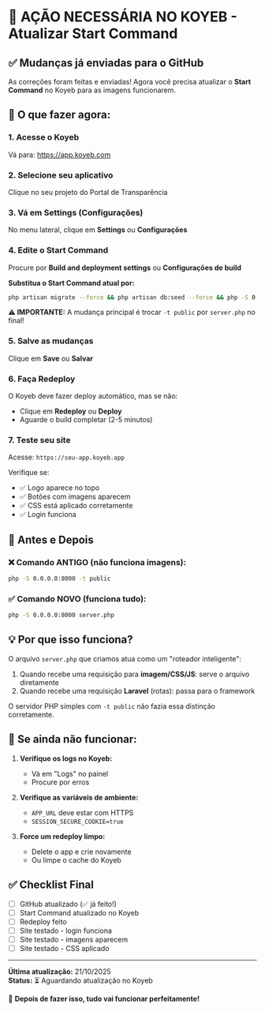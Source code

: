 # 🚀 AÇÃO NECESSÁRIA NO KOYEB - Atualizar Start Command

## ✅ Mudanças já enviadas para o GitHub

As correções foram feitas e enviadas! Agora você precisa atualizar o **Start Command** no Koyeb para as imagens funcionarem.

## 📝 O que fazer agora:

### 1. Acesse o Koyeb

Vá para: https://app.koyeb.com

### 2. Selecione seu aplicativo

Clique no seu projeto do Portal de Transparência

### 3. Vá em Settings (Configurações)

No menu lateral, clique em **Settings** ou **Configurações**

### 4. Edite o Start Command

Procure por **Build and deployment settings** ou **Configurações de build**

**Substitua o Start Command atual por:**

```bash
php artisan migrate --force && php artisan db:seed --force && php -S 0.0.0.0:8000 server.php
```

**⚠️ IMPORTANTE:** A mudança principal é trocar `-t public` por `server.php` no final!

### 5. Salve as mudanças

Clique em **Save** ou **Salvar**

### 6. Faça Redeploy

O Koyeb deve fazer deploy automático, mas se não:
- Clique em **Redeploy** ou **Deploy**
- Aguarde o build completar (2-5 minutos)

### 7. Teste seu site

Acesse: `https://seu-app.koyeb.app`

Verifique se:
- ✅ Logo aparece no topo
- ✅ Botões com imagens aparecem
- ✅ CSS está aplicado corretamente
- ✅ Login funciona

## 🎯 Antes e Depois

### ❌ Comando ANTIGO (não funciona imagens):
```bash
php -S 0.0.0.0:8000 -t public
```

### ✅ Comando NOVO (funciona tudo):
```bash
php -S 0.0.0.0:8000 server.php
```

## 💡 Por que isso funciona?

O arquivo `server.php` que criamos atua como um "roteador inteligente":

1. Quando recebe uma requisição para **imagem/CSS/JS**: serve o arquivo diretamente
2. Quando recebe uma requisição **Laravel** (rotas): passa para o framework

O servidor PHP simples com `-t public` não fazia essa distinção corretamente.

## 🐛 Se ainda não funcionar:

1. **Verifique os logs no Koyeb:**
   - Vá em "Logs" no painel
   - Procure por erros

2. **Verifique as variáveis de ambiente:**
   - `APP_URL` deve estar com HTTPS
   - `SESSION_SECURE_COOKIE=true`

3. **Force um redeploy limpo:**
   - Delete o app e crie novamente
   - Ou limpe o cache do Koyeb

## ✅ Checklist Final

- [ ] GitHub atualizado (✅ já feito!)
- [ ] Start Command atualizado no Koyeb
- [ ] Redeploy feito
- [ ] Site testado - login funciona
- [ ] Site testado - imagens aparecem
- [ ] Site testado - CSS aplicado

---

**Última atualização:** 21/10/2025  
**Status:** ⏳ Aguardando atualização no Koyeb

🎉 **Depois de fazer isso, tudo vai funcionar perfeitamente!**
